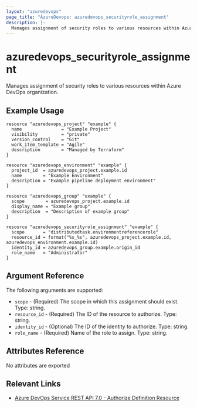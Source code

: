 ```yaml
---
layout: "azuredevops"
page_title: "AzureDevops: azuredevops_securityrole_assignment"
description: |-
  Manages assignment of security roles to various resources within Azure DevOps organization.
---
```


# azuredevops_securityrole_assignment

Manages assignment of security roles to various resources within Azure DevOps organization.

## Example Usage

```hcl
resource "azuredevops_project" "example" {
  name               = "Example Project"
  visibility         = "private"
  version_control    = "Git"
  work_item_template = "Agile"
  description        = "Managed by Terraform"
}

resource "azuredevops_environment" "example" {
  project_id  = azuredevops_project.example.id
  name        = "Example Environment"
  description = "Example pipeline deployment environment"
}

resource "azuredevops_group" "example" {
  scope        = azuredevops_project.example.id
  display_name = "Example group"
  description  = "Description of example group"
}

resource "azuredevops_securityrole_assignment" "example" {
  scope       = "distributedtask.environmentreferencerole"
  resource_id = format("%s_%s", azuredevops_project.example.id, azuredevops_environment.example.id)
  identity_id = azuredevops_group.example.origin_id
  role_name   = "Administrator"
}
```

## Argument Reference

The following arguments are supported:

- `scope` - (Required) The scope in which this assignment should exist. Type: string.
- `resource_id` - (Required) The ID of the resource to authorize. Type: string.
- `identity_id` - (Optional) The ID of the identity to authorize. Type: string.
- `role_name` - (Required) Name of the role to assign. Type: string.

## Attributes Reference

No attributes are exported

## Relevant Links

- [Azure DevOps Service REST API 7.0 - Authorize Definition Resource](https://docs.microsoft.com/en-us/rest/api/azure/devops/build/resources/authorize%20definition%20resources?view=azure-devops-rest-7.0)
